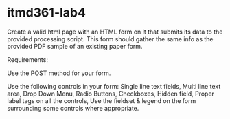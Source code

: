 # itmd361-lab4
Create a valid html page with an HTML form on it that submits its data to the provided processing script. This form should gather the same info as the provided PDF sample of an existing paper form.

Requirements:

Use the POST method for your form. 

Use the following controls in your form: 
Single line text fields,
Multi line text area, 
Drop Down Menu, 
Radio Buttons,
Checkboxes,
Hidden field,
Proper label tags on all the controls,
Use the fieldset & legend on the form surrounding some controls where appropriate.
